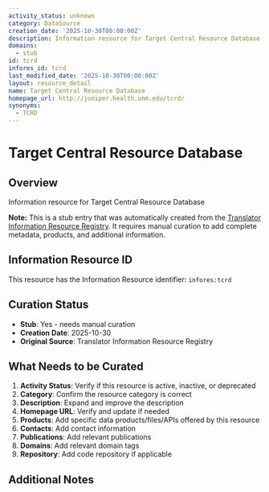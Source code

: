 ```yaml
---
activity_status: unknown
category: DataSource
creation_date: '2025-10-30T00:00:00Z'
description: Information resource for Target Central Resource Database
domains:
  - stub
id: tcrd
infores_id: tcrd
last_modified_date: '2025-10-30T00:00:00Z'
layout: resource_detail
name: Target Central Resource Database
homepage_url: http://juniper.health.unm.edu/tcrd/
synonyms:
  - TCRD
---
```


# Target Central Resource Database

## Overview

Information resource for Target Central Resource Database

**Note:** This is a stub entry that was automatically created from the [Translator Information Resource Registry](https://biolink.github.io/information-resource-registry/). It requires manual curation to add complete metadata, products, and additional information.

## Information Resource ID

This resource has the Information Resource identifier: `infores:tcrd`

## Curation Status

- **Stub**: Yes - needs manual curation
- **Creation Date**: 2025-10-30
- **Original Source**: Translator Information Resource Registry

## What Needs to be Curated

1. **Activity Status**: Verify if this resource is active, inactive, or deprecated
2. **Category**: Confirm the resource category is correct
3. **Description**: Expand and improve the description
4. **Homepage URL**: Verify and update if needed
5. **Products**: Add specific data products/files/APIs offered by this resource
6. **Contacts**: Add contact information
7. **Publications**: Add relevant publications
8. **Domains**: Add relevant domain tags
9. **Repository**: Add code repository if applicable

## Additional Notes
